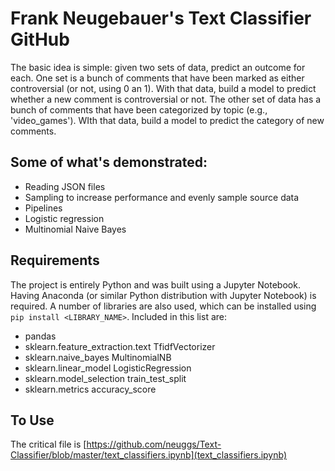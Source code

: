 # Frank Neugebauer's Text Classifier GitHub

The basic idea is simple: given two sets of data, predict an outcome for each. One set is a bunch of comments that have been marked as either controversial (or not, using 0 an 1). With that data, build a model to predict whether a new comment is controversial or not. The other set of data has a bunch of comments that have been categorized by topic (e.g., 'video_games'). WIth that data, build a model to predict the category of new comments.

## Some of what's demonstrated:

* Reading JSON files
* Sampling to increase performance and evenly sample source data
* Pipelines
* Logistic regression
* Multinomial Naive Bayes

## Requirements

The project is entirely Python and was built using a Jupyter Notebook. Having Anaconda (or similar Python distribution with Jupyter Notebook) is required. A number of libraries are also used, which can be installed using `pip install <LIBRARY_NAME>`. Included in this list are:

* pandas
* sklearn.feature_extraction.text TfidfVectorizer
* sklearn.naive_bayes MultinomialNB
* sklearn.linear_model LogisticRegression
* sklearn.model_selection train_test_split
* sklearn.metrics accuracy_score

## To Use

The critical file is [https://github.com/neuggs/Text-Classifier/blob/master/text_classifiers.ipynb](text_classifiers.ipynb)
